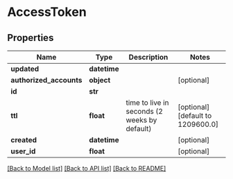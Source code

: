 # AccessToken

## Properties
Name | Type | Description | Notes
------------ | ------------- | ------------- | -------------
**updated** | **datetime** |  | 
**authorized_accounts** | **object** |  | [optional] 
**id** | **str** |  | 
**ttl** | **float** | time to live in seconds (2 weeks by default) | [optional] [default to 1209600.0]
**created** | **datetime** |  | [optional] 
**user_id** | **float** |  | [optional] 

[[Back to Model list]](../README.md#documentation-for-models) [[Back to API list]](../README.md#documentation-for-api-endpoints) [[Back to README]](../README.md)


